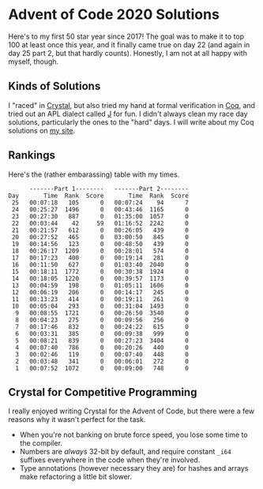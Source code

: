 # Advent of Code 2020 Solutions
Here's to my first 50 star year since 2017! The goal
was to make it to top 100 at least once this year,
and it finally came true on day 22 (and again in day 25
part 2, but that hardly counts). Honestly,
I am not at all happy with myself, though.

## Kinds of Solutions
I "raced" in [Crystal](https://crystal-lang.org), but also tried my hand at
formal verification in [Coq](https://coq.inria.fr/), and tried out
an APL dialect called [J](https://jsoftware.com/) for fun.
I didn't always clean my race day solutions, particularly the ones to the
"hard" days. I will write about my Coq solutions on [my site](https://danilafe.com).

## Rankings
Here's the (rather embarassing) table with my times.
```
      -------Part 1--------   -------Part 2--------
Day       Time  Rank  Score       Time  Rank  Score
 25   00:07:18   105      0   00:07:24    94      7
 24   00:25:27  1496      0   00:43:46  1165      0
 23   00:27:30   887      0   01:35:00  1057      0
 22   00:03:44    42     59   01:16:52  2242      0
 21   00:21:57   612      0   00:26:05   439      0
 20   00:27:52   465      0   03:00:50   845      0
 19   00:14:56   123      0   00:48:50   439      0
 18   00:26:17  1209      0   00:28:01   574      0
 17   00:17:23   400      0   00:19:14   281      0
 16   00:11:50   627      0   01:03:40  2040      0
 15   00:18:11  1772      0   00:30:38  1924      0
 14   00:18:05  1220      0   00:39:57  1173      0
 13   00:04:59   198      0   01:05:11  1606      0
 12   00:06:19   206      0   00:14:17   245      0
 11   00:13:23   414      0   00:19:11   261      0
 10   00:05:04   293      0   00:31:04  1493      0
  9   00:08:55  1721      0   00:26:50  3540      0
  8   00:04:23   275      0   00:09:56   256      0
  7   00:17:46   832      0   00:24:22   615      0
  6   00:03:31   385      0   00:09:38   999      0
  5   00:08:21   839      0   00:27:23  3404      0
  4   00:07:40   786      0   00:20:26   440      0
  3   00:02:46   119      0   00:07:40   448      0
  2   00:03:48   341      0   00:06:01   272      0
  1   00:07:52  1072      0   00:09:00   748      0
  ```

## Crystal for Competitive Programming
I really enjoyed writing Crystal for the Advent of Code, but there were a few reasons
why it wasn't perfect for the task.

* When you're not banking on brute force speed, you lose some time to the compiler.
* Numbers are _always_ 32-bit by default, and require constant `_i64` suffixes everywhere
in the code when they're involved.
* Type annotations (however necessary they are) for hashes and arrays make refactoring
a little bit slower.
